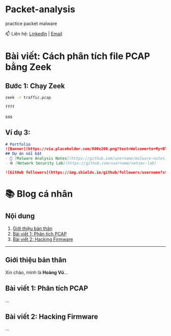 # Packet-analysis
practice packet malware

📫 Liên hệ: [LinkedIn](https://linkedin.com/in/username) | [Email](mailto:youremail@example.com)

# Bài viết: Cách phân tích file PCAP bằng Zeek
## Bước 1: Chạy Zeek
```bash
zeek -r traffic.pcap

ffff
```
sss

## Ví dụ 3:
```markdown
# Portfolio
![Banner](https://via.placeholder.com/800x200.png?text=Welcome+to+My+Blog)
## Dự án nổi bật
- 🔎 [Malware Analysis Notes](https://github.com/username/malware-notes)
- 🌐 [Network Security Lab](https://github.com/username/netsec-lab)

![GitHub followers](https://img.shields.io/github/followers/username?style=social)
```
# 📚 Blog cá nhân

## Nội dung
1. [Giới thiệu bản thân](#giới-thiệu-bản-thân)
2. [Bài viết 1: Phân tích PCAP](#bài-viết-1-phân-tích-pcap)
3. [Bài viết 2: Hacking Firmware](#bài-viết-2-hacking-firmware)

---

## Giới thiệu bản thân
Xin chào, mình là **Hoàng Vũ**...

## Bài viết 1: Phân tích PCAP
...

## Bài viết 2: Hacking Firmware
...
